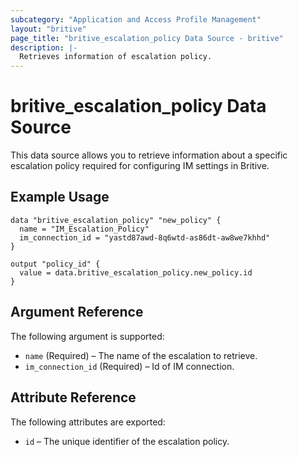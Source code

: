 ```yaml
---
subcategory: "Application and Access Profile Management"
layout: "britive"
page_title: "britive_escalation_policy Data Source - britive"
description: |-
  Retrieves information of escalation policy.
---
```


# britive_escalation_policy Data Source

This data source allows you to retrieve information about a specific escalation policy required for configuring IM settings in Britive.

## Example Usage

```hcl
data "britive_escalation_policy" "new_policy" {
  name = "IM_Escalation_Policy"
  im_connection_id = "yastd87awd-8q6wtd-as86dt-aw8we7khhd"
}

output "policy_id" {
  value = data.britive_escalation_policy.new_policy.id
}
```

## Argument Reference

The following argument is supported:

- `name` (Required) – The name of the escalation to retrieve.
- `im_connection_id` (Required) – Id of IM connection.

## Attribute Reference

The following attributes are exported:

- `id` – The unique identifier of the escalation policy.